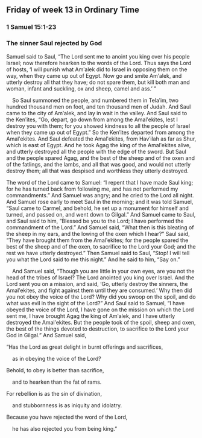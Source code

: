 ## Friday of week 13 in Ordinary Time

### 1 Samuel 15:1-23

### The sinner Saul rejected by God

Samuel said to Saul, “The Lord sent me to anoint you king over his people Israel; now therefore hearken to the words of the Lord. Thus says the Lord of hosts, ‘I will punish what Amʹalek did to Israel in opposing them on the way, when they came up out of Egypt. Now go and smite Amʹalek, and utterly destroy all that they have; do not spare them, but kill both man and woman, infant and suckling, ox and sheep, camel and ass.’ ”

    So Saul summoned the people, and numbered them in Telaʹim, two hundred thousand men on foot, and ten thousand men of Judah. And Saul came to the city of Amʹalek, and lay in wait in the valley. And Saul said to the Kenʹites, “Go, depart, go down from among the Amalʹekites, lest I destroy you with them; for you showed kindness to all the people of Israel when they came up out of Egypt.” So the Kenʹites departed from among the Amalʹekites. And Saul defeated the Amalʹekites, from Havʹilah as far as Shur, which is east of Egypt. And he took Agag the king of the Amalʹekites alive, and utterly destroyed all the people with the edge of the sword. But Saul and the people spared Agag, and the best of the sheep and of the oxen and of the fatlings, and the lambs, and all that was good, and would not utterly destroy them; all that was despised and worthless they utterly destroyed.

The word of the Lord came to Samuel: “I repent that I have made Saul king; for he has turned back from following me, and has not performed my commandments.” And Samuel was angry; and he cried to the Lord all night. And Samuel rose early to meet Saul in the morning; and it was told Samuel, “Saul came to Carmel, and behold, he set up a monument for himself and turned, and passed on, and went down to Gilgal.” And Samuel came to Saul, and Saul said to him, “Blessed be you to the Lord; I have performed the commandment of the Lord.” And Samuel said, “What then is this bleating of the sheep in my ears, and the lowing of the oxen which I hear?” Saul said, “They have brought them from the Amalʹekites; for the people spared the best of the sheep and of the oxen, to sacrifice to the Lord your God; and the rest we have utterly destroyed.” Then Samuel said to Saul, “Stop! I will tell you what the Lord said to me this night.” And he said to him, “Say on.”

    And Samuel said, “Though you are little in your own eyes, are you not the head of the tribes of Israel? The Lord anointed you king over Israel. And the Lord sent you on a mission, and said, ‘Go, utterly destroy the sinners, the Amalʹekites, and fight against them until they are consumed.’ Why then did you not obey the voice of the Lord? Why did you swoop on the spoil, and do what was evil in the sight of the Lord?” And Saul said to Samuel, “I have obeyed the voice of the Lord, I have gone on the mission on which the Lord sent me, I have brought Agag the king of Amʹalek, and I have utterly destroyed the Amalʹekites. But the people took of the spoil, sheep and oxen, the best of the things devoted to destruction, to sacrifice to the Lord your God in Gilgal.” And Samuel said,

“Has the Lord as great delight in burnt offerings and sacrifices,

    as in obeying the voice of the Lord?

Behold, to obey is better than sacrifice,

    and to hearken than the fat of rams.

For rebellion is as the sin of divination,

    and stubbornness is as iniquity and idolatry.

Because you have rejected the word of the Lord,

    he has also rejected you from being king.”